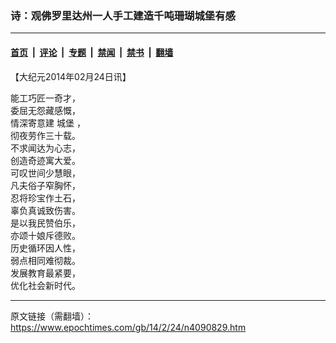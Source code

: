### 诗：观佛罗里达州一人手工建造千吨珊瑚城堡有感

---

#### [首页](../../../..?n4090829) &nbsp;|&nbsp; [评论](../../../../../epoch-comment?n4090829) &nbsp;|&nbsp; [专题](../../../../../epoch-special?n4090829) &nbsp;|&nbsp; [禁闻](../../../../../epoch-news?n4090829) &nbsp;|&nbsp; [禁书](../../../../../books?n4090829) &nbsp;|&nbsp; [翻墙](https://github.com/gfw-breaker/nogfw/blob/master/README.md?n4090829)


<div class="post_content" id="artbody" itemprop="articleBody">
 <!-- article content begin -->
 <p>
  【大纪元2014年02月24日讯】
 </p>
 <p>
  能工巧匠一奇才，
  <br/>
  委屈无怨藏感慨，
  <br/>
  情深寄意建
  <ok href="https://www.epochtimes.com/gb/tag/%E5%9F%8E%E5%A0%A1.html">
   城堡
  </ok>
  ，
  <br/>
  彻夜劳作三十载。
  <br/>
  不求闻达为心志，
  <br/>
  创造奇迹寓大爱。
  <br/>
  可叹世间少慧眼，
  <br/>
  凡夫俗子窄胸怀，
  <br/>
  忍将珍宝作土石，
  <br/>
  辜负真诚致伤害。
  <br/>
  是以我民赞伯乐，
  <br/>
  亦颂十娘斥德败。
  <br/>
  历史循环因人性，
  <br/>
  弱点相同难彻裁。
  <br/>
  发展教育最紧要，
  <br/>
  优化社会新时代。
 </p>
 <!-- article content end -->
 <div id="below_article_ad">
 </div>
</div>


---

原文链接（需翻墙）：https://www.epochtimes.com/gb/14/2/24/n4090829.htm